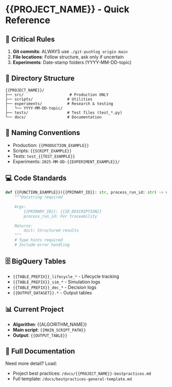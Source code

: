 # {{PROJECT_NAME}} - Quick Reference

## 🚨 Critical Rules
1. **Git commits**: ALWAYS use `./git-pushlog origin main`
2. **File locations**: Follow structure, ask only if uncertain
3. **Experiments**: Date-stamp folders (YYYY-MM-DD-topic)

## 📁 Directory Structure
```
{{PROJECT_NAME}}/
├── src/                    # Production ONLY
├── scripts/               # Utilities
├── experiments/           # Research & testing
│   └── YYYY-MM-DD-topic/
├── tests/                 # Test files (test_*.py)
└── docs/                  # Documentation
```

## 📝 Naming Conventions
- Production: `{{PRODUCTION_EXAMPLE}}`
- Scripts: `{{SCRIPT_EXAMPLE}}`
- Tests: `test_{{TEST_EXAMPLE}}`
- Experiments: `2025-MM-DD-{{EXPERIMENT_EXAMPLE}}/`

## 💻 Code Standards
```python
def {{FUNCTION_EXAMPLE}}({{PRIMARY_ID}}: str, process_run_id: str) -> dict:
    """Docstring required
    
    Args:
        {{PRIMARY_ID}}: {{ID_DESCRIPTION}}
        process_run_id: For traceability
    
    Returns:
        dict: Structured results
    """
    # Type hints required
    # Include error handling
```

## 🗄️ BigQuery Tables
- `{{TABLE_PREFIX}}_lifecycle_*` - Lifecycle tracking
- `{{TABLE_PREFIX}}_sim_*` - Simulation logs
- `{{TABLE_PREFIX}}_dec_*` - Decision logs
- `{{OUTPUT_DATASET}}.*` - Output tables

## 📊 Current Project
- **Algorithm**: {{ALGORITHM_NAME}}
- **Main script**: `{{MAIN_SCRIPT_PATH}}`
- **Output**: `{{OUTPUT_TABLE}}`

## 🔗 Full Documentation
Need more detail? Load:
- Project best practices: `/docs/{{PROJECT_NAME}}-bestpractices.md`
- Full template: `/docs/bestpractices-general-template.md`
